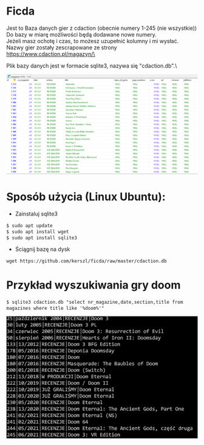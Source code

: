 # Ficda

Jest to Baza danych gier z cdaction (obecnie numery 1-245 (nie wszystkie))\
Do bazy w miarę możliwości będą dodawane nowe numery.\
Jeżeli masz ochotę i czas, to możesz uzupełnić kolumny i mi wysłać.\
Nazwy gier zostały zescrapowane ze strony https://www.cdaction.pl/magazyn/\

Plik bazy danych jest w formacie sqlite3, nazywa się "cdaction.db".\

![Screenshot](screen.png)

# Sposób użycia (Linux Ubuntu):

* Zainstaluj sqlite3
```
$ sudo apt update
$ sudo apt install wget
$ sudo apt install sqlite3
```
* Ściągnij bazę na dysk
```
wget https://github.com/kerszl/ficda/raw/master/cdaction.db
```

# Przykład wyszukiwania gry doom
```
$ sqlite3 cdaction.db "select nr_magazine,date,section,title from magazines where title like '%doom%'"

```
![Screenshot](searched.png)
